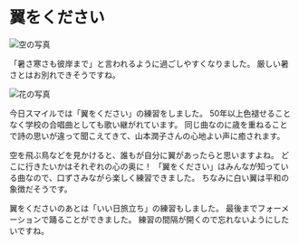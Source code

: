 # 翼をください

![空の写真](https://storage.googleapis.com/smile-blog/2024-09-28/S__3260458.jpg)

「暑さ寒さも彼岸まで」と言われるように過ごしやすくなりました。
厳しい暑さとはお別れできそうですね。

![花の写真](https://storage.googleapis.com/smile-blog/2024-09-28/S__1826859.jpg)

今日スマイルでは「翼をください」の練習をしました。
50年以上色褪せることなく学校の合唱曲としても歌い継がれています。
同じ曲なのに歳を重ねることで詩の思いが違って聞こえてきて、山本潤子さんの心地よい声に癒されます。

空を飛ぶ鳥などを見かけると、誰もが自分に翼があったらと思いますよね。
どこに行きたいかはそれぞれの心の奥に！
「翼をください」はみんなが知っている曲なので、口ずさみながら楽しく練習できました。
ちなみに白い翼は平和の象徴だそうです。

翼をくださいのあとは「いい日旅立ち」の練習もしました。
最後までフォーメーションで踊ることができました。
練習の間隔が開くので忘れないようにしたいですね。
